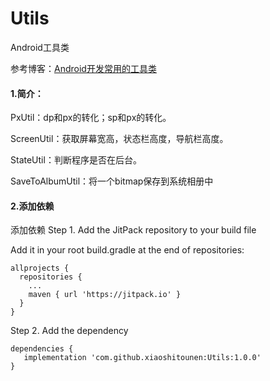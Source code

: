 # Utils
Android工具类

参考博客：[Android开发常用的工具类](https://xuxiaoshi.gitee.io/Android%E5%BC%80%E5%8F%91%E5%B8%B8%E7%94%A8%E7%9A%84%E5%B7%A5%E5%85%B7%E7%B1%BB/)

#### 1.简介：

PxUtil：dp和px的转化；sp和px的转化。

ScreenUtil：获取屏幕宽高，状态栏高度，导航栏高度。

StateUtil：判断程序是否在后台。

SaveToAlbumUtil：将一个bitmap保存到系统相册中

#### 2.添加依赖

添加依赖
Step 1. Add the JitPack repository to your build file

Add it in your root build.gradle at the end of repositories:

~~~
allprojects {
  repositories {
    ...
    maven { url 'https://jitpack.io' }
  }
}
~~~

Step 2. Add the dependency

~~~
dependencies {
   implementation 'com.github.xiaoshitounen:Utils:1.0.0'
}
~~~
